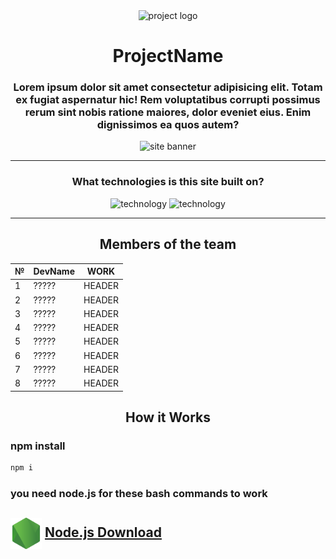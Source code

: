 <div align=center>

<img src="" title="" alt="project logo" width="70px">

# ProjectName

<!-- Site Info -->
### Lorem ipsum dolor sit amet consectetur adipisicing elit. Totam ex fugiat aspernatur hic! Rem voluptatibus corrupti possimus rerum sint nobis ratione maiores, dolor eveniet eius. Enim dignissimos ea quos autem? 

<!-- BANNER  -->
<img src= "./.github/" alt="site banner">

---

### What technologies is this site built on?

<img src="" alt="technology" width="60px">
<img src="" alt="technology" width="60px">

---

## Members of the team

|    №     |  DevName  |   WORK   |
| -------- | --------  | -------- |
|    1     |   ?????   |  HEADER  |
|    2     |   ?????   |  HEADER  |
|    3     |   ?????   |  HEADER  |
|    4     |   ?????   |  HEADER  |
|    5     |   ?????   |  HEADER  |
|    6     |   ?????   |  HEADER  |
|    7     |   ?????   |  HEADER  |
|    8     |   ?????   |  HEADER  |

## How it Works


<div align=left>

### npm install

```bash
npm i
```

### you need node.js for these bash commands to work

<!-- ### Install Node.js  -->

<!-- ## Where can I download `Node.js` ? -->

## <img align=center src="./.github/markdown/Node.js.png" width="50"> [Node.js Download](https://nodejs.org/en/download)


</div>

</div>